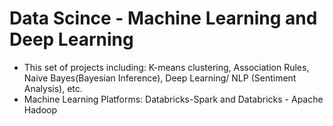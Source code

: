 # Data Scince - Machine Learning and Deep Learning 
+ This set of projects including: K-means clustering, Association Rules, Naive Bayes(Bayesian Inference), Deep Learning/ NLP (Sentiment Analysis), etc. 
+ Machine Learning Platforms: Databricks-Spark and Databricks - Apache Hadoop

